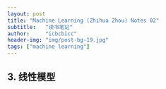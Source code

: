 ```yaml
---
layout: post
title: "Machine Learning (Zhihua Zhou) Notes 02"
subtitle:   "读书笔记"
author:     "icbcbicc"
header-img: "img/post-bg-19.jpg"
tags: ["machine learning"]
---
```


## 3. 线性模型